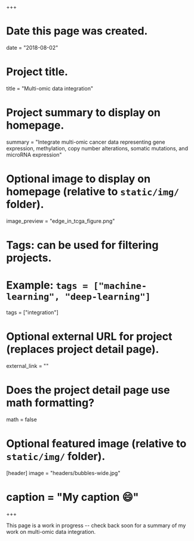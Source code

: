 +++
# Date this page was created.
date = "2018-08-02"

# Project title.
title = "Multi-omic data integration"

# Project summary to display on homepage.
summary = "Integrate multi-omic cancer data representing gene expression, methylation, copy number alterations, somatic mutations, and microRNA expression"

# Optional image to display on homepage (relative to `static/img/` folder).
image_preview = "edge_in_tcga_figure.png"

# Tags: can be used for filtering projects.
# Example: `tags = ["machine-learning", "deep-learning"]`
tags = ["integration"]

# Optional external URL for project (replaces project detail page).
external_link = ""

# Does the project detail page use math formatting?
math = false

# Optional featured image (relative to `static/img/` folder).
[header]
image = "headers/bubbles-wide.jpg"
# caption = "My caption :smile:"

+++

This page is a work in progress -- check back soon for a summary of my work on multi-omic data integration.
